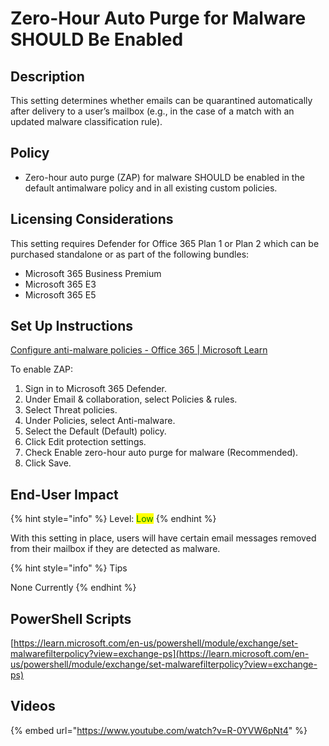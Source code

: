 # Zero-Hour Auto Purge for Malware SHOULD Be Enabled

## Description

This setting determines whether emails can be quarantined automatically after delivery to a user’s mailbox (e.g., in the case of a match with an updated malware classification rule).

## Policy

* Zero-hour auto purge (ZAP) for malware SHOULD be enabled in the default antimalware policy and in all existing custom policies.

## Licensing Considerations

This setting requires Defender for Office 365 Plan 1 or Plan 2 which can be purchased standalone or as part of the following bundles:

* Microsoft 365 Business Premium
* Microsoft 365 E3
* Microsoft 365 E5

## Set Up Instructions

[Configure anti-malware policies - Office 365 | Microsoft Learn](https://learn.microsoft.com/en-us/microsoft-365/security/office-365-security/anti-malware-policies-configure?view=o365-worldwide)

To enable ZAP:

1. Sign in to Microsoft 365 Defender.
2. Under Email & collaboration, select Policies & rules.
3. Select Threat policies.
4. Under Policies, select Anti-malware.
5. Select the Default (Default) policy.
6. Click Edit protection settings.
7. Check Enable zero-hour auto purge for malware (Recommended).
8. Click Save.

## End-User Impact

{% hint style="info" %}
Level: <mark style="color:green;">Low</mark>
{% endhint %}

With this setting in place, users will have certain email messages removed from their mailbox if they are detected as malware.

{% hint style="info" %}
Tips

None Currently
{% endhint %}

## PowerShell Scripts

[https://learn.microsoft.com/en-us/powershell/module/exchange/set-malwarefilterpolicy?view=exchange-ps](https://learn.microsoft.com/en-us/powershell/module/exchange/set-malwarefilterpolicy?view=exchange-ps)

## Videos

{% embed url="https://www.youtube.com/watch?v=R-0YVW6pNt4" %}
